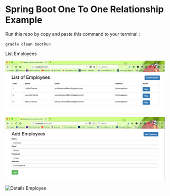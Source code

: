 # Spring Boot One To One Relationship Example

Run this repo by copy and paste this command to your terminal :

`gradle clean bootRun`

List Employees

![List Employees](images/list.png)


![Add Employee](images/add.png)

![Details Employee](images/details.png)